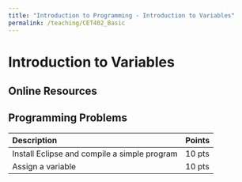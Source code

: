 ```yaml
---
title: "Introduction to Programming - Introduction to Variables"
permalink: /teaching/CET402_Basic
---
```


# Introduction to Variables

## Online Resources

## Programming Problems

|Description|Points|
|:----------|:----|
|Install Eclipse and compile a simple program|10 pts|
|Assign a variable|10 pts|

